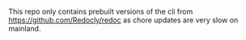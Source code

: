 This repo only contains prebuilt versions of the cli from https://github.com/Redocly/redoc as chore updates are very slow on mainland.
